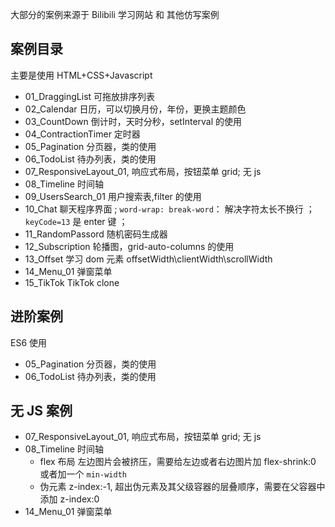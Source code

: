 大部分的案例来源于 Bilibili 学习网站 和 其他仿写案例

## 案例目录

主要是使用 HTML+CSS+Javascript

- 01_DraggingList 可拖放排序列表
- 02_Calendar 日历，可以切换月份，年份，更换主题颜色
- 03_CountDown 倒计时，天时分秒，setInterval 的使用
- 04_ContractionTimer 定时器
- 05_Pagination 分页器，类的使用
- 06_TodoList 待办列表，类的使用
- 07_ResponsiveLayout_01, 响应式布局，按钮菜单 grid; 无 js
- 08_Timeline 时间轴
- 09_UsersSearch_01 用户搜索表,filter 的使用
- 10_Chat 聊天程序界面 ; `word-wrap: break-word`： 解决字符太长不换行 ； ` keyCode=13` 是 enter 键 ；
- 11_RandomPassord 随机密码生成器
- 12_Subscription 轮播图，grid-auto-columns 的使用
- 13_Offset 学习 dom 元素 offsetWidth\clientWidth\scrollWidth
- 14_Menu_01 弹窗菜单
- 15_TikTok TikTok clone

## 进阶案例

ES6 使用

- 05_Pagination 分页器，类的使用
- 06_TodoList 待办列表，类的使用

## 无 JS 案例

- 07_ResponsiveLayout_01, 响应式布局，按钮菜单 grid; 无 js
- 08_Timeline 时间轴
  - flex 布局 左边图片会被挤压，需要给左边或者右边图片加 flex-shrink:0 或者加一个 `min-width`
  - 伪元素 z-index:-1, 超出伪元素及其父级容器的层叠顺序，需要在父容器中添加 z-index:0
- 14_Menu_01 弹窗菜单

